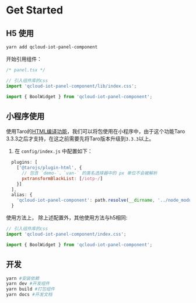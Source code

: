 # Get Started
## H5 使用

```bash
yarn add qcloud-iot-panel-component
```

开始引用组件：

```ts
/* panel.tsx */

// 引入组件库的css
import 'qcloud-iot-panel-component/lib/index.css';

import { BoolWidget } from 'qcloud-iot-panel-component';
```



## 小程序使用

使用Taro的[HTML编译功能](https://taro-docs.jd.com/taro/docs/use-h5)，我们可以将包使用在小程序中，由于这个功能Taro 3.3.3之后才支持，在这之前需要先将Taro版本升级到`3.3.3`以上。

1. 在 `config/index.js` 中配置如下：

```js
  plugins: [
    ['@tarojs/plugin-html', {
      // 包含 `demo-`、`van-` 的类名选择器中的 px 单位不会被解析
      pxtransformBlackList: [/iotp-/]
    }]
  ],
  alias: {
    'qcloud-iot-panel-component': path.resolve(__dirname, '../node_modules/qcloud-iot-panel-component/taro'), // 使用组件库的小程序版本
  }
```

使用方法上， 除上述配置外，其他使用方法与h5相同:

```ts
// 引入组件库的css
import 'qcloud-iot-panel-component/index.css';

import { BoolWidget } from 'qcloud-iot-panel-component';

```

## 开发

```bash
yarn #安装依赖
yarn dev #开发组件
yarn build #打包组件
yarn docs #开发文档
```

